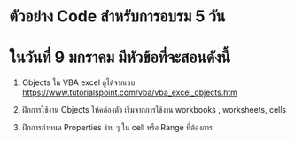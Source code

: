 # ตัวอย่าง Code สำหรับการอบรม 5 วัน 
# ในวันที่ 9 มกราคม มีหัวข้อที่จะสอนดังนี้ 

1) Objects ใน VBA excel ดูได้จากเวบ https://www.tutorialspoint.com/vba/vba_excel_objects.htm 

2) ฝึกการใช้งาน Objects ให้คล่องตัว เริ่มจากการใช้งาน workbooks , worksheets, cells 

3) ฝึกการกำหนด Properties ง่าย ๆ ใน cell หรือ Range ที่ต้องการ 



